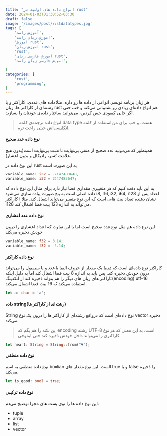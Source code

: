 ```yaml
---
title: "انواع داده های اولیه در rust"
date: 2024-01-03T01:30:52+03:30
draft: false
image: '/images/post/rustdatatypes.jpg'
tags: [
    'آموزش راست',
    'اموزش زبان راست',
    'آموزش rust',
    'اموزش زبان rust',
    'rust',
    'آموزش فارسی زبان rust',
    'اموزش فارسی زبان راست',

]
categories: [
    'rust',
    'programming',
]
---
```


هر زبان برنامه نویسی انواعی از داده ها رو داره، مثلا
داده های عددی، کاراکتر و یا رشته‌ای از کاراکتر ها. زبان
rust
هم انواع داده‌ای زیادی رو پشتیبانی می‌کنه و خب حتی
اگر جایی کمبودی حس کردین، می‌توانید ساختار داده‌ی خودتان
را بسازید.

>‌ انواع داده ترجمه‌ی کلمه
> data type
> هست. و خب برای من استفاده از کلمه انگلیسی‌اش خیلی راحت
> تره.

#### نوع داده عدد صحیح

همینطور که می‌دونید عدد صحیح از منفی بی‌نهایت تا مثبت
بی‌نهایت است(بدون هیچ علامت کسر، رادیکال و بدون اعشار).

این نوع داده در 
rust
به این صورت است

```rust
variable_name: i32 = -2147483648;
variable_name: i32 = 2147483647;
```

به این باید دقت کنیم که هر متغییری مقداری فضا نیاز دارد
برای مثال این نوع داده که داده اصلی است به پنج صورت پیاده سازی می‌شود
i8, i16, i32, i64, i128
اعداد پس از کاراکتر i نشان دهنده تعداد بیت هایی است که این نوع متغییر می‌تواند
اشغال کند. مثلا i128 می‌تواند به اندازه 128 بیت فضا اشغال کند.

#### نوع داده عدد اعشاری

این نوع داده هم مثل نوع عدد صحیح است اما با این تفاوت که اعداد اعشاری را درون خودش ذخیره می‌کند

```rust
variable_name: f32 = 3.14;
variable_name: f32 = -3.14;
```

#### نوع داده کاراکتر

کاراکتر نوع داده‌ای است که فقط یک مقدار از حروف الفبا یا عدد و یا سیمبول را می‌تواند درون
خودش ذخیره کند. پس باید به اندازه 8 بیت فضا اشغال کند اما به دلیل اینکه کاراکتر های زبان های دیگر را هم
بتواند ذخیره کند از انکدینگ(encoding)
utf-16
استفاده می‌کند که 16 بیت فضا اشغال می‌کند.

```rust
let a: char = 'a';
```

#### داده string(رشته‌ای از کاراکتر ها)

String
نوع داده‌ای است که درواقع رشته‌ای از کاراکتر ها را درون یک نوع
vector 
ذخیره می‌کند.

> این نکته را هم بگم که
> encoding
> رشته 
> UTF-8 
> است. به این معنی که هر نوع کاراکتری را می‌تواند داخل خودش ذخیره کند حتی ایموجی.

```rust
let heart: String = String::from("♥");
```

#### نوع داده منطقی

نوع داده منطقی به اسم
boolian
است. این نوع مقدار هایt
true و یا false
را ذخیره می‌کند.

```rust
let is_good: bool = true;
```

#### نوع داده ترکیبی

این نوع داده ها را توی پست های مجزا توضیح می‌دم.

- tuple
- array
- list
- vector

